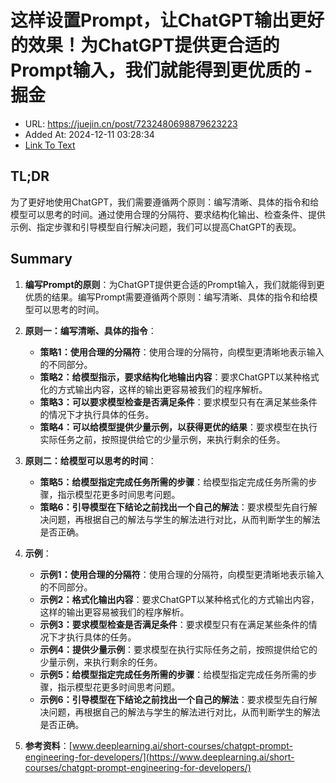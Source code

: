 # 这样设置Prompt，让ChatGPT输出更好的效果！为ChatGPT提供更合适的Prompt输入，我们就能得到更优质的 - 掘金
- URL: https://juejin.cn/post/7232480698879623223
- Added At: 2024-12-11 03:28:34
- [Link To Text](2024-12-11-这样设置prompt，让chatgpt输出更好的效果！为chatgpt提供更合适的prompt输入，我们就能得到更优质的---掘金_raw.md)

## TL;DR
为了更好地使用ChatGPT，我们需要遵循两个原则：编写清晰、具体的指令和给模型可以思考的时间。通过使用合理的分隔符、要求结构化输出、检查条件、提供示例、指定步骤和引导模型自行解决问题，我们可以提高ChatGPT的表现。

## Summary
1. **编写Prompt的原则**：为ChatGPT提供更合适的Prompt输入，我们就能得到更优质的结果。编写Prompt需要遵循两个原则：编写清晰、具体的指令和给模型可以思考的时间。

2. **原则一：编写清晰、具体的指令**：
   - **策略1：使用合理的分隔符**：使用合理的分隔符，向模型更清晰地表示输入的不同部分。
   - **策略2：给模型指示，要求结构化地输出内容**：要求ChatGPT以某种格式化的方式输出内容，这样的输出更容易被我们的程序解析。
   - **策略3：可以要求模型检查是否满足条件**：要求模型只有在满足某些条件的情况下才执行具体的任务。
   - **策略4：可以给模型提供少量示例，以获得更优的结果**：要求模型在执行实际任务之前，按照提供给它的少量示例，来执行剩余的任务。

3. **原则二：给模型可以思考的时间**：
   - **策略5：给模型指定完成任务所需的步骤**：给模型指定完成任务所需的步骤，指示模型花更多时间思考问题。
   - **策略6：引导模型在下结论之前找出一个自己的解法**：要求模型先自行解决问题，再根据自己的解法与学生的解法进行对比，从而判断学生的解法是否正确。

4. **示例**：
   - **示例1：使用合理的分隔符**：使用合理的分隔符，向模型更清晰地表示输入的不同部分。
   - **示例2：格式化输出内容**：要求ChatGPT以某种格式化的方式输出内容，这样的输出更容易被我们的程序解析。
   - **示例3：要求模型检查是否满足条件**：要求模型只有在满足某些条件的情况下才执行具体的任务。
   - **示例4：提供少量示例**：要求模型在执行实际任务之前，按照提供给它的少量示例，来执行剩余的任务。
   - **示例5：给模型指定完成任务所需的步骤**：给模型指定完成任务所需的步骤，指示模型花更多时间思考问题。
   - **示例6：引导模型在下结论之前找出一个自己的解法**：要求模型先自行解决问题，再根据自己的解法与学生的解法进行对比，从而判断学生的解法是否正确。

5. **参考资料**：[www.deeplearning.ai/short-courses/chatgpt-prompt-engineering-for-developers/](https://www.deeplearning.ai/short-courses/chatgpt-prompt-engineering-for-developers/)
